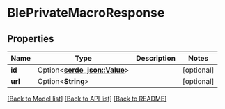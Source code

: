 # BlePrivateMacroResponse

## Properties

Name | Type | Description | Notes
------------ | ------------- | ------------- | -------------
**id** | Option<[**serde_json::Value**](.md)> |  | [optional]
**url** | Option<**String**> |  | [optional]

[[Back to Model list]](../README.md#documentation-for-models) [[Back to API list]](../README.md#documentation-for-api-endpoints) [[Back to README]](../README.md)


